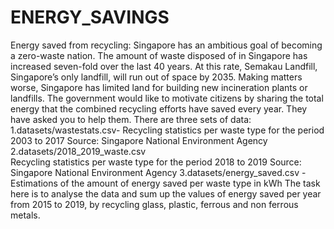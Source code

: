 # ENERGY_SAVINGS
Energy saved from recycling:
Singapore has an ambitious goal of becoming a zero-waste nation. The amount of waste disposed of in Singapore has increased seven-fold over the last 40 years. At this rate, Semakau Landfill, Singapore’s only landfill, will run out of space by 2035. Making matters worse, Singapore has limited land for building new incineration plants or landfills.
The government would like to motivate citizens by sharing the total energy that the combined recycling efforts have saved every year. They have asked you to help them.
There are three sets of data:
  1.datasets/wastestats.csv-
              Recycling statistics per waste type for the period 2003 to 2017
              Source: Singapore National Environment Agency
  2.datasets/2018_2019_waste.csv  
              Recycling statistics per waste type for the period 2018 to 2019
              Source: Singapore National Environment Agency
  3.datasets/energy_saved.csv - 
              Estimations of the amount of energy saved per waste type in kWh
              The task here is to analyse the data and sum up the values of energy saved per year from 2015 to 2019, by recycling glass, plastic, ferrous and non ferrous metals.

